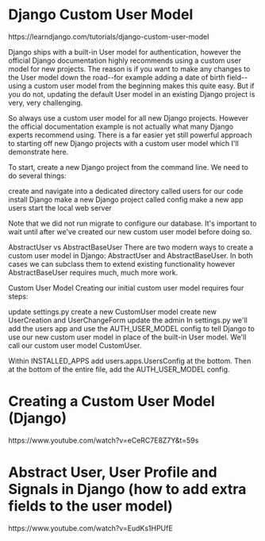 <h1>Django Custom User Model</h1>
https://learndjango.com/tutorials/django-custom-user-model

Django ships with a built-in User model for authentication, however the official Django documentation highly recommends using a custom user model for new projects. The reason is if you want to make any changes to the User model down the road--for example adding a date of birth field--using a custom user model from the beginning makes this quite easy. But if you do not, updating the default User model in an existing Django project is very, very challenging.

So always use a custom user model for all new Django projects. However the official documentation example is not actually what many Django experts recommend using. There is a far easier yet still powerful approach to starting off new Django projects with a custom user model which I'll demonstrate here.

To start, create a new Django project from the command line. We need to do several things:

create and navigate into a dedicated directory called users for our code
install Django
make a new Django project called config
make a new app users
start the local web server

Note that we did not run migrate to configure our database. It's important to wait until after we've created our new custom user model before doing so.

AbstractUser vs AbstractBaseUser
There are two modern ways to create a custom user model in Django: AbstractUser and AbstractBaseUser. In both cases we can subclass them to extend existing functionality however AbstractBaseUser requires much, much more work.

Custom User Model
Creating our initial custom user model requires four steps:

update settings.py
create a new CustomUser model
create new UserCreation and UserChangeForm
update the admin
In settings.py we'll add the users app and use the AUTH_USER_MODEL config to tell Django to use our new custom user model in place of the built-in User model. We'll call our custom user model CustomUser.

Within INSTALLED_APPS add users.apps.UsersConfig at the bottom. Then at the bottom of the entire file, add the AUTH_USER_MODEL config.



<h1>Creating a Custom User Model (Django)</h1>
https://www.youtube.com/watch?v=eCeRC7E8Z7Y&t=59s


<h1>Abstract User, User Profile and Signals in Django (how to add extra fields to the user model)</h1>
https://www.youtube.com/watch?v=EudKs1HPUfE